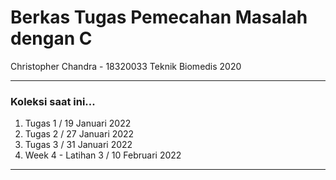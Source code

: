 # Berkas Tugas Pemecahan Masalah dengan C
Christopher Chandra - 18320033
Teknik Biomedis 2020
_________________________________________
### Koleksi saat ini...
1. Tugas 1 / 19 Januari 2022
2. Tugas 2 / 27 Januari 2022
3. Tugas 3 / 31 Januari 2022
4. Week 4 - Latihan 3 / 10 Februari 2022
_________________________________________
